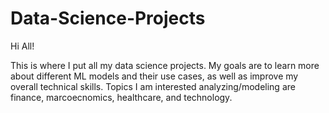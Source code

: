 # Data-Science-Projects
Hi All!

This is where I put all my data science projects. My goals are to learn more about different ML models and their use cases, as well as improve my overall technical skills.
Topics I am interested analyzing/modeling are finance, marcoecnomics, healthcare, and technology.
